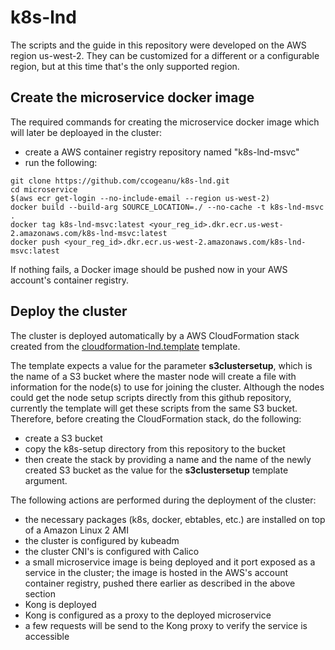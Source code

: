 # k8s-lnd

The scripts and the guide in this repository were developed on the AWS region us-west-2. They can be customized for a different or a configurable region, but at this time that's the only supported region.

## Create the microservice docker image

The required commands for creating the microservice docker image which will later be deploayed in the cluster:
  - create a AWS container registry repository named "k8s-lnd-msvc"
  - run the following:
```
git clone https://github.com/ccogeanu/k8s-lnd.git
cd microservice
$(aws ecr get-login --no-include-email --region us-west-2)
docker build --build-arg SOURCE_LOCATION=./ --no-cache -t k8s-lnd-msvc .
docker tag k8s-lnd-msvc:latest <your_reg_id>.dkr.ecr.us-west-2.amazonaws.com/k8s-lnd-msvc:latest
docker push <your_reg_id>.dkr.ecr.us-west-2.amazonaws.com/k8s-lnd-msvc:latest
```

If nothing fails, a Docker image should be pushed now in your AWS account's container registry.

## Deploy the cluster

The cluster is deployed automatically by a AWS CloudFormation stack created from the [cloudformation-lnd.template](https://github.com/ccogeanu/k8s-lnd/blob/master/k8s-setup/cloudformation-lnd.template) template.

The template expects a value for the parameter **s3clustersetup**, which is the name of a S3 bucket where the master node will create a file with information for the node(s) to use for joining the cluster. Although the nodes could get the node setup scripts directly from this github repository, currently the template will get these scripts from the same S3 bucket. Therefore, before creating the CloudFormation stack, do the following:
  - create a S3 bucket
  - copy the k8s-setup directory from this repository to the bucket
  - then create the stack by providing a name and the name of the newly created S3 bucket as the value for the **s3clustersetup** template argument.

The following actions are performed during the deployment of the cluster:
  - the necessary packages (k8s, docker, ebtables, etc.) are installed on top of a Amazon Linux 2 AMI
  - the cluster is configured by kubeadm
  - the cluster CNI's is configured with Calico
  - a small microservice image is being deployed and it port exposed as a service in the cluster; the image is hosted in the AWS's account container registry, pushed there earlier as described in the above section
  - Kong is deployed
  - Kong is configured as a proxy to the deployed microservice
  - a few requests will be send to the Kong proxy to verify the service is accessible
